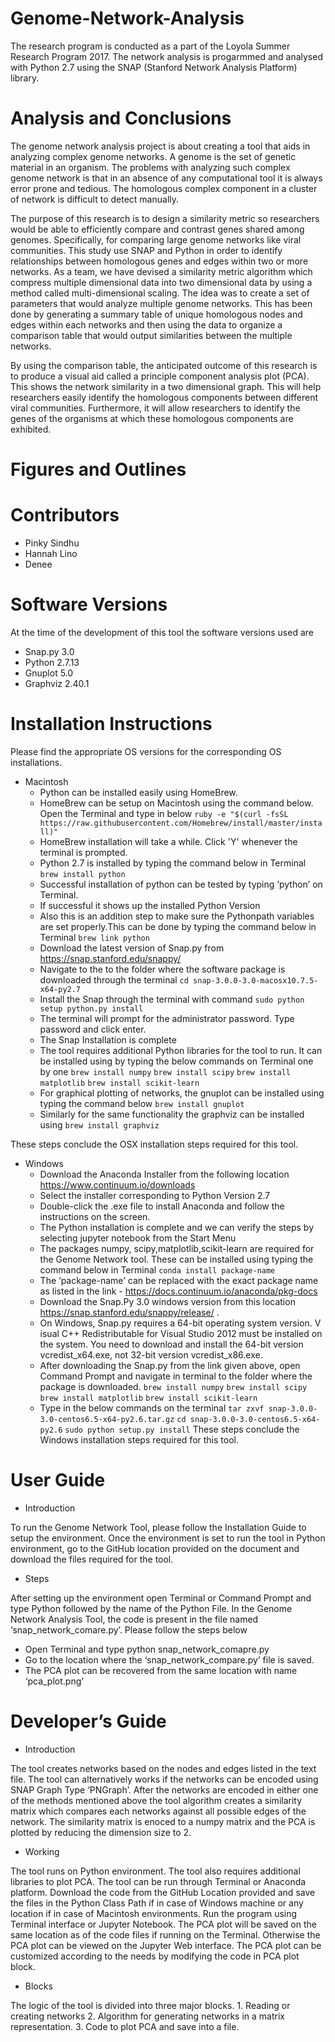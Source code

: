 
# Genome-Network-Analysis
<p>The research program is conducted as a part of the Loyola Summer Research Program 2017. The network analysis is progarmmed and analysed with Python 2.7 using the SNAP (Stanford Network Analysis Platform) library. <p>
  
# Analysis and Conclusions
<p>The genome network analysis project is about creating a tool that aids in analyzing complex genome networks. A genome is the set of genetic material in an organism. The problems with analyzing such complex genome network is that in an absence of any computational tool it is always error prone and tedious. The homologous complex component in a cluster of network is difficult to detect manually.<p>
  
<p>The purpose of this research is to design a similarity metric so researchers would be able to efficiently compare and contrast genes shared among genomes. Specifically, for comparing large genome networks like viral communities. This study use SNAP and Python in order to identify relationships between homologous genes and edges within two or more networks. As a team, we have devised a similarity metric algorithm which compress multiple dimensional data into two dimensional data by using a method called multi-dimensional scaling. The idea was to create a set of parameters that would analyze multiple genome networks. This has been done by generating a summary table of unique homologous nodes and edges within each networks and then using the data to organize a comparison table that would output similarities between the multiple networks.<p>
  
<p>By using the comparison table, the anticipated outcome of this research is to produce a visual aid called a principle component analysis plot (PCA). This shows the network similarity in a two dimensional graph. This will help researchers easily identify the homologous components between different viral communities. Furthermore, it will allow researchers to identify the genes of the organisms at which these homologous components are exhibited.<p>

# Figures and Outlines


# Contributors
- Pinky Sindhu
- Hannah Lino
- Denee 

# Software Versions
At the time of the development of this tool the software versions used are 
- Snap.py 3.0
- Python 2.7.13
- Gnuplot 5.0
- Graphviz 2.40.1

# Installation Instructions
Please find the appropriate OS versions for the corresponding OS installations.
- Macintosh
    - Python can be installed easily using HomeBrew.
    - HomeBrew can be setup on Macintosh using the command below. Open the Terminal and type in below
    ``ruby -e "$(curl -fsSL https://raw.githubusercontent.com/Homebrew/install/master/install)"``
    - HomeBrew installation will take a while. Click 'Y' whenever the terminal is prompted.
    - Python 2.7 is installed by typing the command below in Terminal 
    ``brew install python``
    - Successful installation of python can be tested by typing ‘python’ on Terminal.
    - If successful it shows up the installed Python Version
    - Also this is an addition step to make sure the Pythonpath variables are set properly.This can be done by typing the command below in Terminal
     ``brew link python``
    - Download the latest version of Snap.py from  https://snap.stanford.edu/snappy/
    - Navigate to the to the folder where the software package is downloaded through the terminal
    ``cd snap-3.0.0-3.0-macosx10.7.5-x64-py2.7``
    - Install the Snap through the terminal with command
    ``sudo python setup python.py install``
    - The terminal will prompt for the administrator password. Type password and click enter.
    - The Snap Installation is complete
    - The tool requires additional Python libraries for the tool to run. It can be installed using by typing the below commands on Terminal one by one
    ``brew install numpy``
    ``brew install scipy``
    ``brew install matplotlib``
    ``brew install scikit-learn``
    - For graphical plotting of networks, the gnuplot can be installed using typing the command below
    ``brew install gnuplot``
    - Similarly for the same functionality the graphviz can be installed using
    ``brew install graphviz``

These steps conclude the OSX installation steps required for this tool.

- Windows
    - Download the Anaconda Installer from the following location https://www.continuum.io/downloads
    - Select the installer corresponding to Python Version 2.7
    - Double-click the .exe file to install Anaconda and follow the instructions on the screen.
    - The Python installation is complete and we can verify the steps by selecting jupyter notebook from the Start Menu
    - The packages numpy, scipy,matplotlib,scikit-learn are required for the Genome Network tool. These can be installed using typing the command below in Terminal
    ``conda install package-name``
    - The ‘package-name’ can be replaced with the exact package name as listed in the link -  https://docs.continuum.io/anaconda/pkg-docs
    - Download the Snap.Py 3.0 windows version from this location https://snap.stanford.edu/snappy/release/ .
    - On Windows, Snap.py requires a 64-bit operating system version.  V  isual C++ Redistributable for Visual Studio 2012 must be installed on the system. You need to download and install the 64-bit version vcredist_x64.exe, not 32-bit version vcredist_x86.exe.
    - After downloading the Snap.py from the link given above, open Command Prompt and navigate in terminal to the folder where the package is downloaded.
    ``brew install numpy``
    ``brew install scipy``
    ``brew install matplotlib``
    ``brew install scikit-learn``
     - Type in the below commands on the terminal
    ``tar zxvf snap-3.0.0-3.0-centos6.5-x64-py2.6.tar.gz``
    ``cd snap-3.0.0-3.0-centos6.5-x64-py2.6``
    ``sudo python setup.py install``
These steps conclude the Windows installation steps required for this tool. 

# User Guide
- Introduction

To run the Genome Network Tool, please follow the Installation Guide to setup the environment. Once the environment is set to run the tool in Python environment, go to the GitHub location provided on the document and download the files required for the tool.

- Steps

After setting up the environment open Terminal or Command Prompt and type Python followed by the name of the Python File. In the Genome Network Analysis Tool, the code is present in the file named ‘snap_network_comare.py’. Please follow the steps below
  - Open Terminal and type  python snap_network_comapre.py
  - Go to the location where the ‘snap_network_compare.py’ file is saved.
  - The PCA plot can be recovered from the same location with name ‘pca_plot.png’
  
# Developer’s Guide
- Introduction

The tool creates networks based on the nodes and edges listed in the text file. The tool can alternatively works if the networks can be encoded using SNAP Graph Type ‘PNGraph’. After the networks are encoded in either one of the methods mentioned above the tool algorithm creates a similarity matrix which compares each networks against all possible edges of the network. The similarity matrix is enoced to a numpy matrix and the PCA is plotted by reducing the dimension size to 2.

- Working

The tool runs on Python environment. The tool also requires additional libraries to plot PCA. The tool can be run through Terminal or Anaconda platform. Download the code from the GitHub Location provided and save the files in the Python Class Path if in case of Windows machine or any location if in case of Macintosh environments. Run the program using Terminal interface or Jupyter Notebook. The PCA plot will be saved on the same location as of the code files if running on the Terminal. Otherwise the PCA plot can be viewed on the Jupyter Web interface. The PCA plot can be customized according to the needs by modifying the code in PCA plot block.
 
- Blocks

The logic of the tool is divided into three major blocks. 1. Reading or creating networks 2. Algorithm for generating networks in a matrix representation. 3. Code to plot PCA and save into a file.

